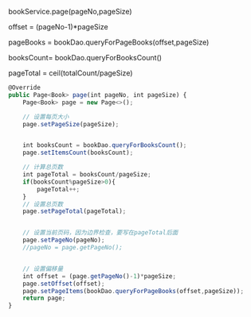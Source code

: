 bookService.page(pageNo,pageSize)



offset = (pageNo-1)*pageSize

pageBooks = bookDao.queryForPageBooks(offset,pageSize)

booksCount= bookDao.queryForBooksCount()

pageTotal = ceil(totalCount/pageSize)





```javascript
@Override
public Page<Book> page(int pageNo, int pageSize) {
    Page<Book> page = new Page<>();

    // 设置每页大小
    page.setPageSize(pageSize);


    int booksCount = bookDao.queryForBooksCount();
    page.setItemsCount(booksCount);

    // 计算总页数
    int pageTotal = booksCount/pageSize;
    if(booksCount%pageSize>0){
        pageTotal++;
    }
    // 设置总页数
    page.setPageTotal(pageTotal);


    // 设置当前页码，因为边界检查，要写在pageTotal后面
    page.setPageNo(pageNo);
    //pageNo = page.getPageNo();


    // 设置偏移量
    int offset = (page.getPageNo()-1)*pageSize;
    page.setOffset(offset);
    page.setPageItems(bookDao.queryForPageBooks(offset,pageSize));
    return page;
}
```

